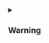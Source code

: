 <details class="custom-block collapse details">
<summary class="collapsible-header">
	
### Warning

</summary>
<DemoContainer>
	<MButton label="Warning" severity="warning" />
	<MButton label="Warning" variant="text" severity="warning" />
	<MButton label="Warning" variant="outlined" severity="warning" />
	<MButton label="Warning" severity="warning" rounded />
	<MButton label="Warning" variant="text" severity="warning" rounded />
	<MButton label="Warning" variant="outlined" severity="warning" rounded />
</DemoContainer>

::: code-group

```vue [Composition API]
<template>
	<MButton label="Warning" severity="warning" />
	<MButton label="Warning" variant="text" severity="warning" />
	<MButton label="Warning" variant="outlined" severity="warning" />
	<MButton label="Warning" severity="warning" rounded />
	<MButton label="Warning" variant="text" severity="warning" rounded />
	<MButton label="Warning" variant="outlined" severity="warning" rounded />
</template>
```

```vue [Options API]
<template>
	<MButton label="Warning" severity="warning" />
	<MButton label="Warning" variant="text" severity="warning" />
	<MButton label="Warning" variant="outlined" severity="warning" />
	<MButton label="Warning" severity="warning" rounded />
	<MButton label="Warning" variant="text" severity="warning" rounded />
	<MButton label="Warning" variant="outlined" severity="warning" rounded />
</template>
```

:::

</details>
